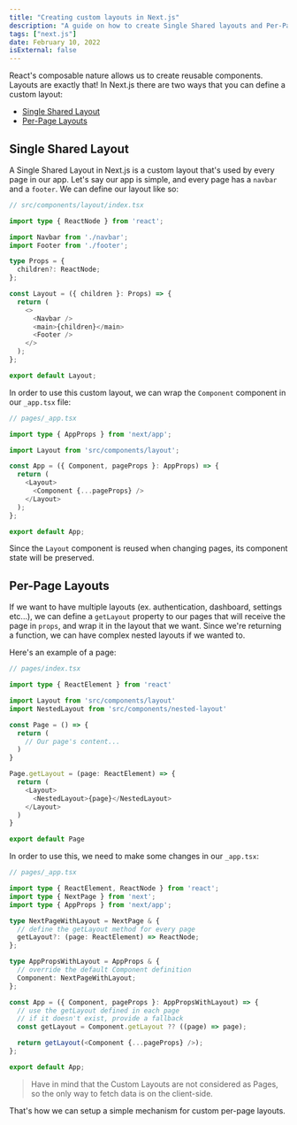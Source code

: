 ```yaml
---
title: "Creating custom layouts in Next.js"
description: "A guide on how to create Single Shared layouts and Per-Page layout in Next.js"
tags: ["next.js"]
date: February 10, 2022
isExternal: false
---
```


React's composable nature allows us to create reusable components. Layouts are
exactly that! In Next.js there are two ways that you can define a custom layout:

- [Single Shared Layout](#single-shared-layout)
- [Per-Page Layouts](#per-page-layouts)

## Single Shared Layout

A Single Shared Layout in Next.js is a custom layout that's used by every page
in our app. Let's say our app is simple, and every page has a `navbar` and a
`footer`. We can define our layout like so:

```typescript
// src/components/layout/index.tsx

import type { ReactNode } from 'react';

import Navbar from './navbar';
import Footer from './footer';

type Props = {
  children?: ReactNode;
};

const Layout = ({ children }: Props) => {
  return (
    <>
      <Navbar />
      <main>{children}</main>
      <Footer />
    </>
  );
};

export default Layout;
```

In order to use this custom layout, we can wrap the `Component` component in
our `_app.tsx` file:

```typescript
// pages/_app.tsx

import type { AppProps } from 'next/app';

import Layout from 'src/components/layout';

const App = ({ Component, pageProps }: AppProps) => {
  return (
    <Layout>
      <Component {...pageProps} />
    </Layout>
  );
};

export default App;
```

Since the `Layout` component is reused when changing pages, its component state
will be preserved.

## Per-Page Layouts

If we want to have multiple layouts (ex. authentication, dashboard, settings
etc...), we can define a `getLayout` property to our pages that will receive the
page in `props`, and wrap it in the layout that we want. Since we're returning a
function, we can have complex nested layouts if we wanted to.

Here's an example of a page:

```typescript
// pages/index.tsx

import type { ReactElement } from 'react'

import Layout from 'src/components/layout'
import NestedLayout from 'src/components/nested-layout'

const Page = () => {
  return (
    // Our page's content...
  )
}

Page.getLayout = (page: ReactElement) => {
  return (
    <Layout>
      <NestedLayout>{page}</NestedLayout>
    </Layout>
  )
}

export default Page
```

In order to use this, we need to make some changes in our `_app.tsx`:

```typescript
// pages/_app.tsx

import type { ReactElement, ReactNode } from 'react';
import type { NextPage } from 'next';
import type { AppProps } from 'next/app';

type NextPageWithLayout = NextPage & {
  // define the getLayout method for every page
  getLayout?: (page: ReactElement) => ReactNode;
};

type AppPropsWithLayout = AppProps & {
  // override the default Component definition
  Component: NextPageWithLayout;
};

const App = ({ Component, pageProps }: AppPropsWithLayout) => {
  // use the getLayout defined in each page
  // if it doesn't exist, provide a fallback
  const getLayout = Component.getLayout ?? ((page) => page);

  return getLayout(<Component {...pageProps} />);
};

export default App;
```

> Have in mind that the Custom Layouts are not considered as Pages, so the only
way to fetch data is on the client-side.

That's how we can setup a simple mechanism for custom per-page layouts.

